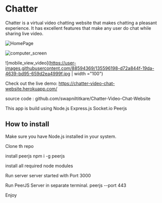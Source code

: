 # Chatter

Chatter is a virtual video chatting website that makes chatting a pleasant experience. It has excellent features that make any user do chat while sharing live video.


![HomePage](https://user-images.githubusercontent.com/88594369/135595809-8383d9d1-7f70-4627-a65a-09b174ffe140.PNG)

![computer_screen](https://user-images.githubusercontent.com/88594369/135596175-6ce48f3a-1884-4377-9939-592f21ab4275.PNG)

![mobile_view_video](https://user-images.githubusercontent.com/88594369/135596198-d72a844f-19da-4639-bd95-659d2ea4999f.jpg | width ="100")


Check out the live demo: https://chatter-video-chat-website.herokuapp.com/

source code : github.com/swapniltitkare/Chatter-Video-Chat-Website

This app is build using
Node.js
Express.js
Socket.io
Peerjs

## How to install

Make sure you have Node.js installed in your system.

Clone th repo

install peerjs
npm i -g peerjs

install all required node modules

Run server
server started with Port 3000

Run PeerJS Server in separate terminal.
peerjs --port 443

Enjoy
